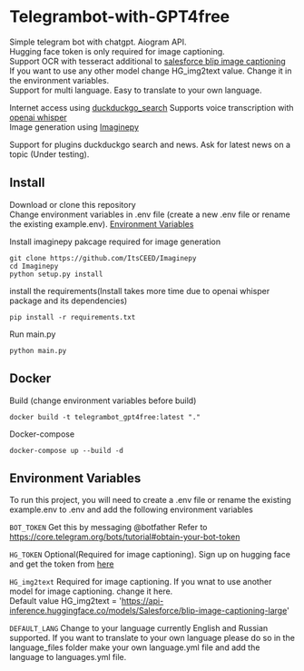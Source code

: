 # Telegrambot-with-GPT4free
Simple telegram bot with chatgpt. Aiogram API.       
Hugging face token is only required for image captioning.    
Support OCR with tesseract additional to [salesforce blip image captioning](https://huggingface.co/Salesforce/blip-image-captioning-large)    
If you want to use any other model change HG_img2text value. Change it in the environment variables.               
Support for multi language. Easy to translate to your own language.        
        

Internet access using [duckduckgo_search](https://github.com/deedy5/duckduckgo_search)
Supports voice transcription with [openai whisper](https://github.com/openai/whisper)    
Image generation using [Imaginepy](https://github.com/ItsCEED/Imaginepy)

       
Support for plugins duckduckgo search and news. Ask for latest news on a topic (Under testing).        

## Install


Download or clone this repository   
Change environment variables in .env file (create a new .env file or rename the existing example.env). [Environment Variables](#environment-variables)   

Install imaginepy pakcage required for image generation     
```
git clone https://github.com/ItsCEED/Imaginepy
cd Imaginepy
python setup.py install
```
install the requirements(Install takes more time due to openai whisper package and its dependencies)    
```
pip install -r requirements.txt
```
Run main.py
```
python main.py
```
## Docker
Build (change environment variables before build)
```
docker build -t telegrambot_gpt4free:latest "." 
```
Docker-compose
```
docker-compose up --build -d
```



## Environment Variables

To run this project, you will need to create a .env file or rename the existing example.env to .env and add the following environment variables   

`BOT_TOKEN`
Get this by messaging @botfather Refer to https://core.telegram.org/bots/tutorial#obtain-your-bot-token

`HG_TOKEN`
Optional(Required for image captioning). Sign up on hugging face and get the token from [here](https://huggingface.co/settings/tokens)      
      
`HG_img2text`
Required for image captioning. If you wnat to use another model for image captioning. change it here.   
Default value HG_img2text = 'https://api-inference.huggingface.co/models/Salesforce/blip-image-captioning-large'     

`DEFAULT_LANG`
Change to your language currently English and Russian supported. If you want to translate to your own language please do so in the language_files folder make your own language.yml file and add the language to languages.yml file.        